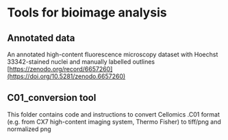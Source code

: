 # Tools for bioimage analysis


## Annotated data
An annotated high-content fluorescence microscopy dataset with Hoechst 33342-stained nuclei and manually labelled outlines
[https://zenodo.org/record/6657260](https://doi.org/10.5281/zenodo.6657260)


## C01_conversion tool
This folder contains code and instructions to convert Cellomics .C01 format (e.g. from CX7 high-content imaging system, Thermo Fisher) to tiff/png and normalized png

